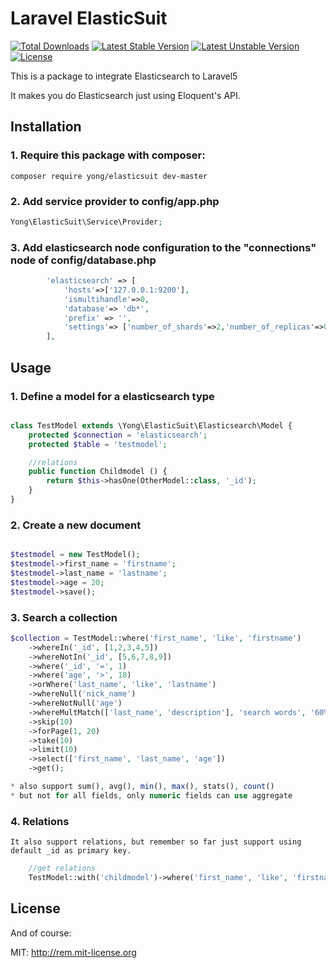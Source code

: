 <!--
Categories = ["Development", "Laravel"]
Description = "Laravel ElasticSuit"
Tags = ["Development", "laravel", "ElasticSuit", "elasticsearch"]
date = "2017-10-20T21:47:31-08:00"
title = "Laravel ElasticSuit"
-->

# Laravel ElasticSuit

[![Total Downloads](https://poser.pugx.org/yong/elasticsuit/d/total.svg)](https://packagist.org/packages/yong/elasticsuit)
[![Latest Stable Version](https://poser.pugx.org/yong/elasticsuit/v/stable.svg)](https://packagist.org/packages/yong/elasticsuit)
[![Latest Unstable Version](https://poser.pugx.org/yong/elasticsuit/v/unstable.svg)](https://packagist.org/packages/yong/elasticsuit)
[![License](https://poser.pugx.org/yong/elasticsuit/license.svg)](https://packagist.org/packages/yong/elasticsuit)

This is a package to integrate Elasticsearch to Laravel5

It makes you do Elasticsearch just using Eloquent's API.

## Installation

### 1. Require this package with composer:

```shell
composer require yong/elasticsuit dev-master
```

### 2. Add service provider to config/app.php

```php
Yong\ElasticSuit\Service\Provider;
```

### 3. Add elasticsearch node configuration to the "connections" node of config/database.php

```php
        'elasticsearch' => [
            'hosts'=>['127.0.0.1:9200'],
            'ismultihandle'=>0,
            'database'=> 'db*',
            'prefix' => '',
            'settings'=> ['number_of_shards'=>2,'number_of_replicas'=>0]
        ],
```

## Usage

### 1. Define a model for a elasticsearch type

```php

class TestModel extends \Yong\ElasticSuit\Elasticsearch\Model {
    protected $connection = 'elasticsearch';
    protected $table = 'testmodel';

    //relations
    public function Childmodel () {
        return $this->hasOne(OtherModel::class, '_id');
    }
}
```

### 2. Create a new document

```php

$testmodel = new TestModel();
$testmodel->first_name = 'firstname';
$testmodel->last_name = 'lastname';
$testmodel->age = 20;
$testmodel->save();
```

### 3. Search a collection

```php
$collection = TestModel::where('first_name', 'like', 'firstname')
    ->whereIn('_id', [1,2,3,4,5])
    ->whereNotIn('_id', [5,6,7,8,9])
    ->where('_id', '=', 1)
    ->where('age', '>', 18)
    ->orWhere('last_name', 'like', 'lastname')
    ->whereNull('nick_name')
    ->whereNotNull('age')
    ->whereMultMatch(['last_name', 'description'], 'search words', '60%')
    ->skip(10)
    ->forPage(1, 20)
    ->take(10)
    ->limit(10)
    ->select(['first_name', 'last_name', 'age'])
    ->get();

* also support sum(), avg(), min(), max(), stats(), count()
* but not for all fields, only numeric fields can use aggregate

```

### 4. Relations
    It also support relations, but remember so far just support using default _id as primary key.

```php
    //get relations
    TestModel::with('childmodel')->where('first_name', 'like', 'firstname')->get();

```

## License

And of course:

MIT: http://rem.mit-license.org
